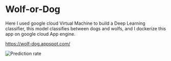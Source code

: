 # Wolf-or-Dog

Here I used google cloud Virtual Machine to build a Deep Learning classifier, this model classifies between dogs and wolfs, and I dockerize this app on google cloud App engine.

https://wolf-dog.appspot.com/

![Prediction rate](https://imgur.com/g8ljyqh)

